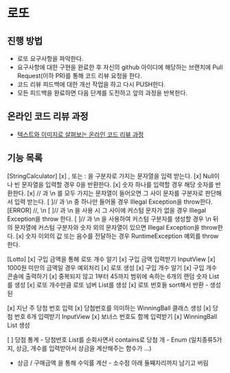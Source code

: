 # 로또

## 진행 방법

* 로또 요구사항을 파악한다.
* 요구사항에 대한 구현을 완료한 후 자신의 github 아이디에 해당하는 브랜치에 Pull Request(이하 PR)를 통해 코드 리뷰 요청을 한다.
* 코드 리뷰 피드백에 대한 개선 작업을 하고 다시 PUSH한다.
* 모든 피드백을 완료하면 다음 단계를 도전하고 앞의 과정을 반복한다.

## 온라인 코드 리뷰 과정

* [텍스트와 이미지로 살펴보는 온라인 코드 리뷰 과정](https://github.com/next-step/nextstep-docs/tree/master/codereview)

## 기능 목록

[StringCalculator]
[x] , 또는 : 을 구분자로 가지는 문자열을 입력 받는다.
[x] Null이나 빈 문자열을 입력할 경우 0을 반환한다.
[x] 숫자 하나를 입력할 경우 해당 숫자를 반환한다.
[x] // 과 \n 를 모두 가지는 문자열이 들어오면 그 사이 문자를 구분자로 판단해서 입력 받는다.
[ ]// 과 \n 중 하나만 들어올 경우 Illegal Exception을 throw한다. [ERROR]  //, \n
[ ]// 과 \n 을 사용 시 그 사이에 커스텀 문자가 없을 경우 Illegal Exception을 throw 한다.
[ ]// 과 \n 을 사용하여 커스텀 구분자를 생성할 경우 \n 뒤의 문자열에 커스텀 구분자와 숫자 외의 문자열이 있으면 Illegal Exception을 throw한다.
[x] 숫자 이외의 값 또는 음수를 전달하는 경우 RuntimeException 예외를 throw 한다.

[Lotto]
[x] 구입 금액을 통해 로또 개수 알기
    [x] 구입 금액 입력받기 InputView
    [x] 1000원 미만의 금액일 경우 예외처리
[x] 로또 생성 
    [x] 구입 개수 알기
    [x] 구입 개수 콘솔에 출력하기
    [x] 중복되지 않고 1부터 45까지 범위에 속하는 6개의 랜덤 숫자 List를 생성
    [x] 로또 개수만큼 로또 넘버 List를 생성
    [x] 로또 번호들 sort해서 반환 - 생성된
    
[x] 지난 주 당첨 번호 입력 
    [x] 당첨번호를 의미하는 WinningBall 클래스 생성
    [x] 당첨 번호 6개 입력받기 InputView 
    [x] 보너스 번호도 함께 입력받기
    [x] WinningBall List 생성

[ ] 당첨 통계 
    - 당첨번호 List를 순회사면서 contains로 당첨 개
    - Enum (일치종류5가지, 상금, 개수를 입력받아서 상금을 계산해주는 함수가 ...)
- 상금 / 구매금액 을 통해 수익률 계산 - 소수점 아래 둘째자리까지 남기고 버림
